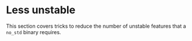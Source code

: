 # Less unstable

This section covers tricks to reduce the number of unstable features that a `no_std` binary
requires.
